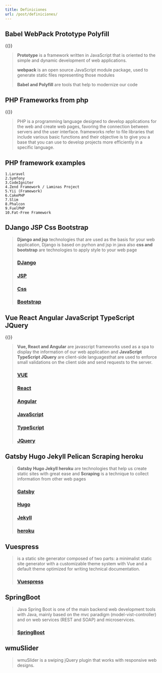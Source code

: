 ```yaml
---
title: Definiciones
url: /post/definiciones/
---
```



## Babel WebPack Prototype Polyfill
{{<youtube V4eHayIIq9s>}}
> **Prototype** is a framework written in JavaScript that is oriented to the simple and dynamic development of web applications.
>
> **webpack** is an open source JavaScript module package, used to generate static files representing those modules
>
> **Babel and Polyfill** are tools that help to modernize our code
## PHP Frameworks from php
{{<youtube ykGRYEX0n60>}}

> PHP is a programming language designed to develop applications for the web and create web pages, favoring the connection between servers and the user interface.
> frameworks refer to file libraries that include various basic functions and their objective is to give you a base that you can use to develop projects more efficiently in a specific language.
## PHP framework examples
    1.Laravel
    2.Symfony
    3.CodeIgniter
    4.Zend Framework / Laminas Project
    5.Yii (Framework)
    6.CakePHP
    7.Slim
    8.Phalcon
    9.FuelPHP
    10.Fat-Free Framework
## DJango JSP Css Bootstrap
> **Django and jsp** technologies that are used as the basis for your web application, Django is based on pyrhon and jsp in java also **css and bootstrap** are technologies to apply style to your web page
> ### [DJango](https://www.djangoproject.com/)
> ### [JSP](https://vuejs.org/)
> ### [Css](https://developer.mozilla.org/es/docs/Web/CSS)
> ### [Bootstrap](https://getbootstrap.com/)
## Vue React Angular JavaScript TypeScript JQuery
{{<youtube WJ2PQe-pQJw>}}
> **Vue, React and Angular** are javascript frameworks used as a spa to display the information of our web application and
**JavaScript TypeScript JQuery** are client-side languages ​​that are used to enforce small validations on the client side and send requests to the server.
> ### [VUE](https://vuejs.org/)
> ### [React](https://es.reactjs.org/)
> ### [Angular](https://angular.io/)
> ### [JavaScript](https://developer.mozilla.org/es/docs/Web/JavaScript)
> ### [TypeScript](https://www.typescriptlang.org/)
> ### [JQuery](https://jquery.com/)
## Gatsby Hugo Jekyll Pelican Scraping heroku
> **Gatsby Hugo Jekyll heroku** are technologies that help us create static sites with great ease and **Scraping** is a technique to collect information from other web pages
> ### [Gatsby](https://www.gatsbyjs.com/)
> ### [Hugo](https://hugoapp.com/)
> ### [Jekyll](https://jekyllrb.com/)
> ### [heroku](https://www.heroku.com/)
## Vuespress
> is a static site generator composed of two parts: a minimalist static site generator with a customizable theme system with Vue and a default theme optimized for writing technical documentation.
>
> ### [Vuespress](https://vuepress.vuejs.org/)
## SpringBoot
> Java Spring Boot is one of the main backend web development tools with Java, mainly based on the mvc paradigm (model-vist-controller) and on web services (REST and SOAP) and microservices.
> ### [SpringBoot](https://spring.io/projects/spring-boot)

## wmuSlider
> wmuSlider is a swiping jQuery plugin that works with responsive web designs.